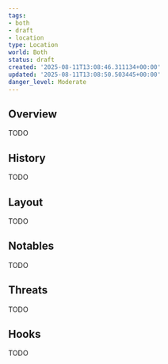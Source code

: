 ```yaml
---
tags:
- both
- draft
- location
type: Location
world: Both
status: draft
created: '2025-08-11T13:08:46.311134+00:00'
updated: '2025-08-11T13:08:50.503445+00:00'
danger_level: Moderate
---
```



## Overview

TODO
## History

TODO
## Layout

TODO
## Notables

TODO
## Threats

TODO
## Hooks

TODO
